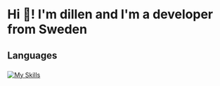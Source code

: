 # Hi 👋! I'm dillen and I'm a developer from Sweden

###

## Languages

###

[![My Skills](https://skillicons.dev/icons?i=js,svelte,vue,lua,html,css)](https://skillicons.dev)

###

###
